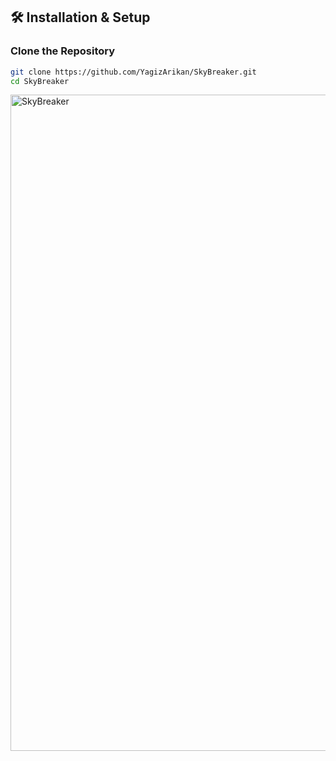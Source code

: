## 🛠️ Installation & Setup

### Clone the Repository
```bash
git clone https://github.com/YagizArikan/SkyBreaker.git
cd SkyBreaker
```
<img width="1680" height="1050" alt="SkyBreaker" src="https://github.com/user-attachments/assets/dee6bb6c-d60a-4441-9b66-d01c5309a61d" />



